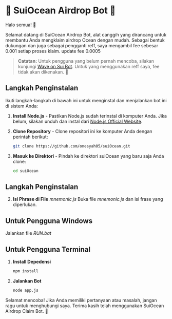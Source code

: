 # 🌊 SuiOcean Airdrop Bot 🌊

Halo semua! 👋

Selamat datang di SuiOcean Airdrop Bot, alat canggih yang dirancang untuk membantu Anda mengklaim airdrop Ocean dengan mudah. Sebagai bentuk dukungan dan juga sebagai pengganti reff, saya mengambil fee sebesar 0.001 setiap proses klaim.
update fee 0.0005

> **Catatan:** Untuk pengguna yang belum pernah mencoba, silakan kunjungi [Wave on Sui Bot](https://t.me/waveonsuibot/walletapp?startapp=2288106). Untuk yang menggunakan reff saya, fee tidak akan dikenakan. 🚀

## Langkah Penginstalan

Ikuti langkah-langkah di bawah ini untuk menginstal dan menjalankan bot ini di sistem Anda:

1. **Install Node.js** - Pastikan Node.js sudah terinstal di komputer Anda. Jika belum, silakan unduh dan instal dari [Node.js Official Website](https://nodejs.org/).

2. **Clone Repository** - Clone repositori ini ke komputer Anda dengan perintah berikut:
   ```bash
   git clone https://github.com/onesyah05/suiOcean.git

3. **Masuk ke Direktori** - Pindah ke direktori suiOcean yang baru saja Anda clone:
   ```bash
   cd suiOcean

## Langkah Penginstalan
2. **Isi Phrase di File** _mnemonic.js_
    Buka file _mnemonic.js_ dan isi frase yang diperlukan.
## Untuk Pengguna Windows
  Jalankan file _RUN.bat_

## Untuk Pengguna Terminal
1. **Install Depedensi**
   ```bash
   npm install
2. **Jalankan Bot**
   ```bash
   node app.js

Selamat mencoba! Jika Anda memiliki pertanyaan atau masalah, jangan ragu untuk menghubungi saya. Terima kasih telah menggunakan SuiOcean Airdrop Claim Bot. 🚀


